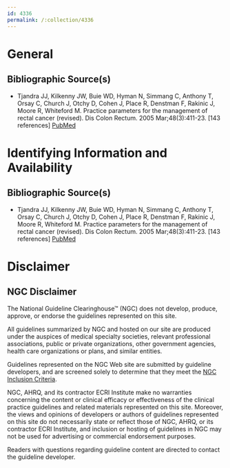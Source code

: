 ```yaml
---
id: 4336
permalink: /:collection/4336
---
```


# General

## Bibliographic Source(s)

- Tjandra JJ, Kilkenny JW, Buie WD, Hyman N, Simmang C, Anthony T, Orsay C, Church J, Otchy D, Cohen J, Place R, Denstman F, Rakinic J, Moore R, Whiteford M. Practice parameters for the management of rectal cancer (revised). Dis Colon Rectum. 2005 Mar;48(3):411-23. [143 references] [ PubMed ](http://www.ncbi.nlm.nih.gov/entrez/query.fcgi?cmd=Retrieve&db=pubmed&dopt=Abstract&list_uids=15875292)

# Identifying Information and Availability

## Bibliographic Source(s)

- Tjandra JJ, Kilkenny JW, Buie WD, Hyman N, Simmang C, Anthony T, Orsay C, Church J, Otchy D, Cohen J, Place R, Denstman F, Rakinic J, Moore R, Whiteford M. Practice parameters for the management of rectal cancer (revised). Dis Colon Rectum. 2005 Mar;48(3):411-23. [143 references] [ PubMed ](http://www.ncbi.nlm.nih.gov/entrez/query.fcgi?cmd=Retrieve&db=pubmed&dopt=Abstract&list_uids=15875292)

# Disclaimer

## NGC Disclaimer

The National Guideline Clearinghouse™ (NGC) does not develop, produce, approve, or endorse the guidelines represented on this site.

All guidelines summarized by NGC and hosted on our site are produced under the auspices of medical specialty societies, relevant professional associations, public or private organizations, other government agencies, health care organizations or plans, and similar entities.

Guidelines represented on the NGC Web site are submitted by guideline developers, and are screened solely to determine that they meet the [NGC Inclusion Criteria](/help-and-about/summaries/inclusion-criteria).

NGC, AHRQ, and its contractor ECRI Institute make no warranties concerning the content or clinical efficacy or effectiveness of the clinical practice guidelines and related materials represented on this site. Moreover, the views and opinions of developers or authors of guidelines represented on this site do not necessarily state or reflect those of NGC, AHRQ, or its contractor ECRI Institute, and inclusion or hosting of guidelines in NGC may not be used for advertising or commercial endorsement purposes.

Readers with questions regarding guideline content are directed to contact the guideline developer.

